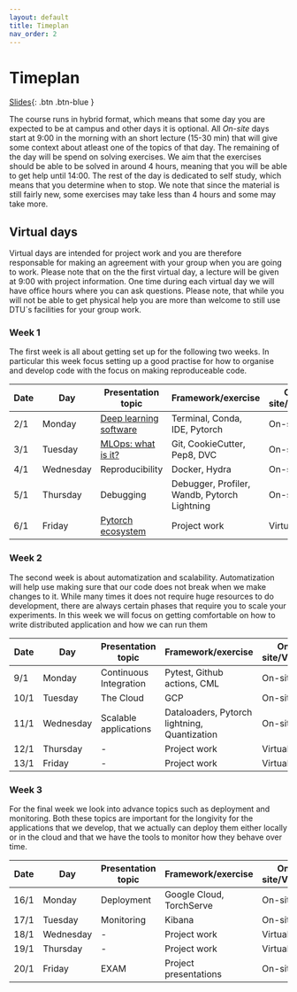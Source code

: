 ```yaml
---
layout: default
title: Timeplan
nav_order: 2
---
```


# Timeplan

[Slides](../slides/Intro%20to%20the%20course.pdf){: .btn .btn-blue }

The course runs in hybrid format, which means that some day you are expected to be at campus and other days
it is optional. All *On-site* days start at 9:00 in the morning with an short lecture (15-30 min) that will 
give some context about atleast one of the topics of that day. The remaining of the day will be spend on 
solving exercises. We aim that the exercises should be able to be solved in around 4 hours, meaning that 
you will be able to get help until 14:00. The rest of the day is dedicated to self study, which means that 
you determine when to stop. We note that since the material is still fairly new, some exercises may take 
less than 4 hours and some may take more.

## Virtual days

Virtual days are intended for project work and you are therefore responsable for making an agreement with 
your group when you are going to work. Please note that on the the first virtual day, a lecture will be given 
at 9:00 with project information. One time during each virtual day we will have office hours where you can 
ask questions. Please note, that while you will not be able to get physical help you are more than welcome 
to still use DTU´s facilities for your group work.

### Week 1

The first week is all about getting set up for the following two weeks. In particular this week focus setting
up a good practise for how to organise and develop code with the focus on making reproduceable code.

Date | Day       | Presentation topic                                                 | Framework/exercise                           | On-site/Virtual
-----|-----------|--------------------------------------------------------------------|----------------------------------------------|----------------
2/1  | Monday    | [Deep learning software](../slides/Deep%20Learning%20software.pdf) | Terminal, Conda, IDE, Pytorch                | On-site
3/1  | Tuesday   | [MLOps: what is it?](../slides/What%20is%20MLOps.pdf)              | Git, CookieCutter, Pep8, DVC                 | On-site
4/1  | Wednesday | Reproducibility                                                    | Docker, Hydra                                | On-site
5/1  | Thursday  | Debugging                                                          | Debugger, Profiler, Wandb, Pytorch Lightning | On-site
6/1  | Friday    | [Pytorch ecosystem](../slides/Projects.pdf)                        | Project work                                 | Virtual

### Week 2

The second week is about automatization and scalability. Automatization will help use making sure that our code 
does not break when we make changes to it. While many times it does not require huge resources to do development, 
there are always certain phases that require you to scale your experiments. In this week we will focus on getting 
comfortable on how to write distributed application and how we can run them

Date | Day       | Presentation topic                   | Framework/exercise                           | On-site/Virtual
-----|-----------|--------------------------------------|----------------------------------------------|----------------
9/1  | Monday    | Continuous Integration               | Pytest, Github actions, CML                  | On-site
10/1 | Tuesday   | The Cloud                            | GCP                                          | On-site
11/1 | Wednesday | Scalable applications                | Dataloaders, Pytorch lightning, Quantization | On-site
12/1 | Thursday  | -                                    | Project work                                 | Virtual
13/1 | Friday    | -                                    | Project work                                 | Virtual

### Week 3

For the final week we look into advance topics such as deployment and monitoring. Both these topics are 
important for the longivity for the applications that we develop, that we actually can deploy them either 
locally or in the cloud and that we have the tools to monitor how they behave over time.

Date | Day       | Presentation topic                   | Framework/exercise       | On-site/Virtual
-----|-----------|--------------------------------------|--------------------------|----------------
16/1 | Monday    | Deployment                           | Google Cloud, TorchServe | On-site
17/1 | Tuesday   | Monitoring                           | Kibana                   | On-site
18/1 | Wednesday | -                                    | Project work             | Virtual
19/1 | Thursday  | -                                    | Project work             | Virtual
20/1 | Friday    | EXAM                                 | Project presentations    | On-site
